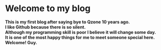 # Welcome to my blog  
**This is my first blog after saying bye to Qzone 10 years ago.  
I like Github because there is so silent.  
Although my programming skill is poor I believe it will change some day.  
It is one of the most happy things for me to meet someone special here.  
Welcome! Guy.**  
